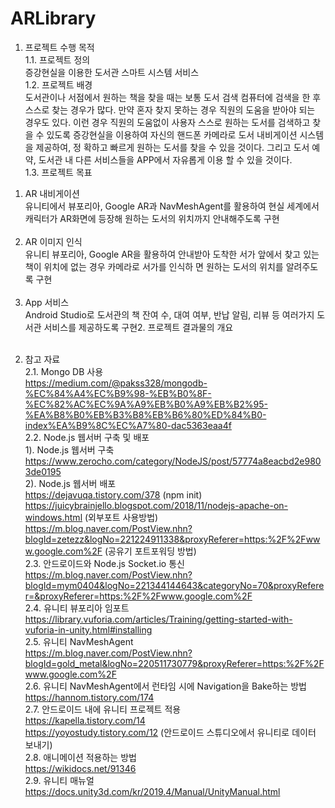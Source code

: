 # ARLibrary<br>
1. 프로젝트 수행 목적<br>
 1.1. 프로젝트 정의<br>
 증강현실을 이용한 도서관 스마트 시스템 서비스<br>
 1.2. 프로젝트 배경<br>
 도서관이나 서점에서 원하는 책을 찾을 때는 보통 도서 검색 컴퓨터에 검색을 한 후 스스로 찾는 경우가 많다. 만약 혼자 찾지 못하는 경우 직원의 도움을 받아야 되는 경우도 있다. 이런 경우 직원의 도움없이 사용자 스스로 원하는 도서를 검색하고 찾을 수 있도록 증강현실을 이용하여 자신의 핸드폰 카메라로 도서 내비게이션 시스템을 제공하여, 정 확하고 빠르게 원하는 도서를 찾을 수 있을 것이다. 그리고 도서 예약, 도서관 내 다른 서비스들을 APP에서 자유롭게 이용 할 수 있을 것이다.<br>
 1.3. 프로젝트 목표<br>
 1) AR 내비게이션<br>
 유니티에서 뷰포리아, Google AR과 NavMeshAgent를 활용하여 현실 세계에서 캐릭터가 AR화면에 등장해 원하는 도서의 위치까지 안내해주도록 구현<br><br>
 2) AR 이미지 인식<br>
 유니티 뷰포리아, Google AR을 활용하여 안내받아 도착한 서가 앞에서 찾고 있는 책이 위치에 없는 경우 카메라로 서가를 인식하 면 원하는 도서의 위치를 알려주도록 구현<br><br>
 3) App 서비스<br>
 Android Studio로 도서관의 책 잔여 수, 대여 여부, 반납 알림, 리뷰 등 여러가지 도서관 서비스를 제공하도록 구현2. 프로젝트 결과물의 개요<br><br>
2. 참고 자료<br>
 2.1. Mongo DB 사용<br>
  https://medium.com/@pakss328/mongodb-%EC%84%A4%EC%B9%98-%EB%B0%8F-%EC%82%AC%EC%9A%A9%EB%B0%A9%EB%B2%95-%EA%B8%B0%EB%B3%B8%EB%B6%80%ED%84%B0-index%EA%B9%8C%EC%A7%80-dac5363eaa4f<br>
 2.2. Node.js 웹서버 구축 및 배포<br>
  1). Node.js 웹서버 구축<br>
   https://www.zerocho.com/category/NodeJS/post/57774a8eacbd2e9803de0195<br>
  2). Node.js 웹서버 배포<br>
   https://dejavuqa.tistory.com/378 (npm init)<br>
   https://juicybrainjello.blogspot.com/2018/11/nodejs-apache-on-windows.html (외부포트 사용방법)<br>
   https://m.blog.naver.com/PostView.nhn?blogId=zetezz&logNo=221224911338&proxyReferer=https:%2F%2Fwww.google.com%2F (공유기 포트포워딩 방법)<br>
 2.3. 안드로이드와 Node.js Socket.io 통신<br>
  https://m.blog.naver.com/PostView.nhn?blogId=mym0404&logNo=221344144643&categoryNo=70&proxyReferer=&proxyReferer=https:%2F%2Fwww.google.com%2F<br>
 2.4. 유니티 뷰포리아 임포트<br>
  https://library.vuforia.com/articles/Training/getting-started-with-vuforia-in-unity.html#installing<br>
 2.5. 유니티 NavMeshAgent<br>
  https://m.blog.naver.com/PostView.nhn?blogId=gold_metal&logNo=220511730779&proxyReferer=https:%2F%2Fwww.google.com%2F<br>
 2.6. 유니티 NavMeshAgent에서 런타임 시에 Navigation을 Bake하는 방법<br>
  https://hannom.tistory.com/174<br>
 2.7. 안드로이드 내에 유니티 프로젝트 적용<br>
  https://kapella.tistory.com/14<br>
  https://yoyostudy.tistory.com/12 (안드로이드 스튜디오에서 유니티로 데이터 보내기)<br>
 2.8. 애니메이션 적용하는 방법<br>
  https://wikidocs.net/91346<br>
 2.9. 유니티 매뉴얼<br>
  https://docs.unity3d.com/kr/2019.4/Manual/UnityManual.html<br>
